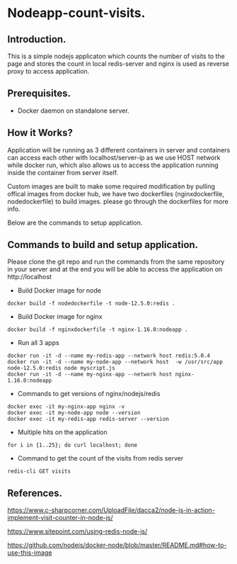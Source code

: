 # Nodeapp-count-visits.

## Introduction.

This is a simple nodejs applicaton which counts the number of visits to the page and stores the count in local redis-server and nginx is used as reverse proxy to access application.

## Prerequisites.

* Docker daemon on standalone server.

## How it Works?

Application will be running as 3 different containers in server and containers can access each other with localhost/server-ip as we use HOST network while docker run, which also allows us to access the application running inside the container from server itself.

Custom images are built to make some required modification by pulling offical images from docker hub, we have two dockerfiles (nginxdockerfile, nodedockerfile) to build images. please go through the dockerfiles for more info.

Below are the commands to setup application.

## Commands to build and setup application.

  Please clone the git repo and run the commands from the same repository in your server and at the end you will be able to access the application on http://localhost

  * Build Docker image for node 
  
  ```
  docker build -f nodedockerfile -t node-12.5.0:redis .
  ```
  
  * Build Docker image for nginx
  
  ```
  docker build -f nginxdockerfile -t nginx-1.16.0:nodeapp .
  ```
  
  * Run all 3 apps
  
  ```
  docker run -it -d --name my-redis-app --network host redis:5.0.4
  docker run -it -d --name my-node-app --network host  -w /usr/src/app node-12.5.0:redis node myscript.js
  docker run -it -d --name my-nginx-app --network host nginx-1.16.0:nodeapp
  
  ```

 
  * Commands to get versions of nginx/nodejs/redis
  
  ```
  docker exec -it my-nginx-app nginx -v
  docker exec -it my-node-app node --version
  docker exec -it my-redis-app redis-server --version
  ```

  * Multiple hits on the application
  
  ```
  for i in {1..25}; do curl localhost; done
  
  ```
        
  * Command to get the count of the visits from redis server
  
  ```
  redis-cli GET visits
  
  ```

## References.

https://www.c-sharpcorner.com/UploadFile/dacca2/node-js-in-action-implement-visit-counter-in-node-js/

https://www.sitepoint.com/using-redis-node-js/

https://github.com/nodejs/docker-node/blob/master/README.md#how-to-use-this-image
